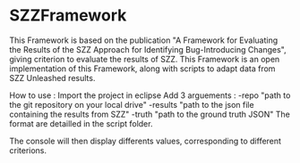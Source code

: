 # SZZFramework
This Framework is based on the publication "A Framework for Evaluating the Results of the SZZ Approach for Identifying Bug-Introducing Changes", giving criterion to evaluate the results of SZZ.
This Framework is an open implementation of this Framework, along with scripts to adapt data from SZZ Unleashed results.

How to use :
Import the project in eclipse
Add 3 arguements : -repo "path to the git repository on your local drive"
                   -results "path to the json file containing the results from SZZ" 
                   -truth "path to the ground truth JSON"
The format are detailled in the script folder.
                   
The console will then display differents values, corresponding to different criterions. 
